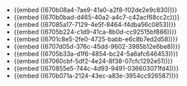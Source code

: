 - {{embed ((670b08a4-7ae9-41a0-a2f8-f02de2e9c830))}}
- {{embed ((670b0bad-d465-40a2-a4c7-c42acf68cc2c))}}
- {{embed ((67085a17-7129-4e5f-8464-f4dba56c0853))}}
- {{embed ((6705b224-c1d9-41ca-8b0d-cc92515bf886))}}
- {{embed ((6701c8e5-2fe0-4725-babb-e6c8b7ed2d58))}}
- {{embed ((6707d05d-376c-45dd-9602-3985b12e6be8))}}
- {{embed ((6705b33a-d1f6-4854-bc24-5a6afc646453))}}
- {{embed ((67060cbf-5df2-4e24-8f38-07cfc1292e51))}}
- {{embed ((670855e5-744c-4d93-9491-036603071fd4))}}
- {{embed ((670b071a-2124-43ec-a83e-3954cc926587))}}